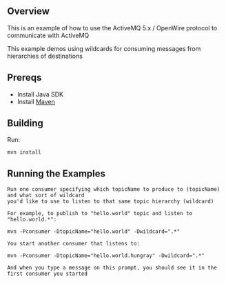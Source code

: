 ## Overview

This is an example of how to use the ActiveMQ 5.x / OpenWire protocol to communicate with ActiveMQ

This example demos using wildcards for consuming messages from hierarchies of destinations

## Prereqs

- Install Java SDK
- Install [Maven](http://maven.apache.org/download.html) 

## Building

Run:

    mvn install

## Running the Examples

    Run one consumer specifying which topicName to produce to (topicName) and what sort of wildcard
    you'd like to use to listen to that same topic hierarchy (wildcard)

    For example, to publish to "hello.world" topic and listen to "hello.world.*":

    mvn -Pconsumer -DtopicName="hello.world" -Dwildcard=".*"

    You start another consumer that listens to:

    mvn -Pconsumer -DtopicName="hello.world.hungray" -Dwildcard=".*"

    And when you type a message on this prompt, you should see it in the first consumer you started